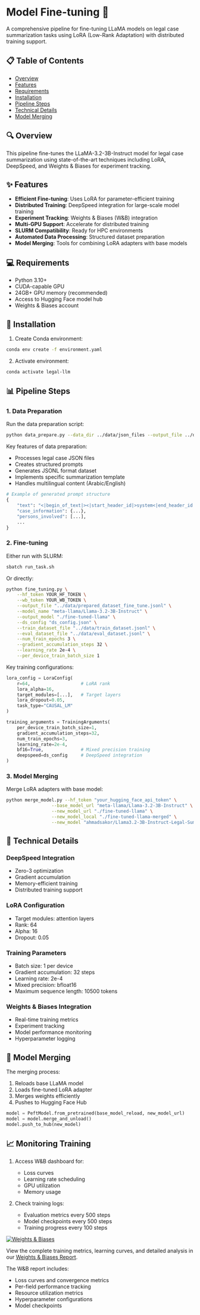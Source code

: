 # Model Fine-tuning 🤖

A comprehensive pipeline for fine-tuning LLaMA models on legal case summarization tasks using LoRA (Low-Rank Adaptation) with distributed training support.

## 📋 Table of Contents
- [Overview](#-overview)
- [Features](#-features)
- [Requirements](#-requirements)
- [Installation](#-installation)
- [Pipeline Steps](#-pipeline-steps)
- [Technical Details](#-technical-details)
- [Model Merging](#-model-merging)

## 🔍 Overview

This pipeline fine-tunes the LLaMA-3.2-3B-Instruct model for legal case summarization using state-of-the-art techniques including LoRA, DeepSpeed, and Weights & Biases for experiment tracking.

## ✨ Features

- **Efficient Fine-tuning**: Uses LoRA for parameter-efficient training
- **Distributed Training**: DeepSpeed integration for large-scale model training
- **Experiment Tracking**: Weights & Biases (W&B) integration
- **Multi-GPU Support**: Accelerate for distributed training
- **SLURM Compatibility**: Ready for HPC environments
- **Automated Data Processing**: Structured dataset preparation
- **Model Merging**: Tools for combining LoRA adapters with base models

## 💻 Requirements

- Python 3.10+
- CUDA-capable GPU
- 24GB+ GPU memory (recommended)
- Access to Hugging Face model hub
- Weights & Biases account

## 🚀 Installation

1. Create Conda environment:
```bash
conda env create -f environment.yaml
```

2. Activate environment:
```bash
conda activate legal-llm
```


## 📊 Pipeline Steps

### 1. Data Preparation

Run the data preparation script:
```bash
python data_prepare.py --data_dir ../data/json_files --output_file ../data/prepared_dataset_fine_tune.jsonl
```

Key features of data preparation:
- Processes legal case JSON files
- Creates structured prompts
- Generates JSONL format dataset
- Implements specific summarization template
- Handles multilingual content (Arabic/English)

```python
# Example of generated prompt structure
{
    "text": "<|begin_of_text|><|start_header_id|>system<|end_header_id|>...",
    "case_information": {...},
    "persons_involved": [...],
    ...
}
```

### 2. Fine-tuning

Either run with SLURM:
```bash
sbatch run_task.sh
```

Or directly:
```bash
python fine_tuning.py \
    --hf_token YOUR_HF_TOKEN \
    --wb_token YOUR_WB_TOKEN \
    --output_file "../data/prepared_dataset_fine_tune.jsonl" \
    --model_name "meta-llama/Llama-3.2-3B-Instruct" \
    --output_model "./fine-tuned-llama" \
    --ds_config "ds_config.json" \
    --train_dataset_file "../data/train_dataset.jsonl" \
    --eval_dataset_file "../data/eval_dataset.jsonl" \
    --num_train_epochs 3 \
    --gradient_accumulation_steps 32 \
    --learning_rate 2e-4 \
    --per_device_train_batch_size 1
```

Key training configurations:
```python
lora_config = LoraConfig(
    r=64,                   # LoRA rank
    lora_alpha=16,         
    target_modules=[...],   # Target layers
    lora_dropout=0.05,
    task_type="CAUSAL_LM"
)

training_arguments = TrainingArguments(
    per_device_train_batch_size=1,
    gradient_accumulation_steps=32,
    num_train_epochs=3,
    learning_rate=2e-4,
    bf16=True,              # Mixed precision training
    deepspeed=ds_config     # DeepSpeed integration
)
```

### 3. Model Merging

Merge LoRA adapters with base model:
```bash
python merge_model.py --hf_token "your_hugging_face_api_token" \
                 --base_model_url "meta-llama/Llama-3.2-3B-Instruct" \
                 --new_model_url "./fine-tuned-llama" \
                 --new_model_local "./fine-tuned-llama-merged" \
                 --new_model "ahmadsakor/Llama3.2-3B-Instruct-Legal-Summarization"
```

## 🔧 Technical Details

### DeepSpeed Integration
- Zero-3 optimization
- Gradient accumulation
- Memory-efficient training
- Distributed training support

### LoRA Configuration
- Target modules: attention layers
- Rank: 64
- Alpha: 16
- Dropout: 0.05

### Training Parameters
- Batch size: 1 per device
- Gradient accumulation: 32 steps
- Learning rate: 2e-4
- Mixed precision: bfloat16
- Maximum sequence length: 10500 tokens

### Weights & Biases Integration
- Real-time training metrics
- Experiment tracking
- Model performance monitoring
- Hyperparameter logging




## 🔄 Model Merging

The merging process:
1. Reloads base LLaMA model
2. Loads fine-tuned LoRA adapter
3. Merges weights efficiently
4. Pushes to Hugging Face Hub

```python
model = PeftModel.from_pretrained(base_model_reload, new_model_url)
model = model.merge_and_unload()
model.push_to_hub(new_model)
```

## 📈 Monitoring Training

1. Access W&B dashboard for:
   - Loss curves
   - Learning rate scheduling
   - GPU utilization
   - Memory usage

2. Check training logs:
   - Evaluation metrics every 500 steps
   - Model checkpoints every 500 steps
   - Training progress every 100 steps



[![Weights & Biases](https://img.shields.io/badge/Weights_&_Biases-Report-yellow.svg)](https://wandb.ai/hawk92-tib-/Fine-tune%20Llama%203.2%20for%20Legal%20Summarization%202/reports/Fine-tuning-Llama3-2-3B-Instruct--Vmlldzo5ODExNDkx)

View the complete training metrics, learning curves, and detailed analysis in our [Weights & Biases Report](https://api.wandb.ai/links/hawk92-tib-/7onl7dlg).

The W&B report includes:
- Loss curves and convergence metrics
- Per-field performance tracking
- Resource utilization metrics
- Hyperparameter configurations
- Model checkpoints

